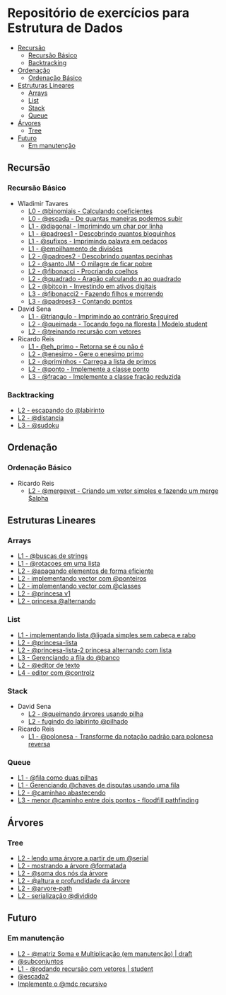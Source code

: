 
# Repositório de exercícios para Estrutura de Dados

<!-- toc -->
- [Recursão ](#recursão-)
  - [Recursão Básico](#recursão-básico)
  - [Backtracking](#backtracking)
- [Ordenação ](#ordenação-)
  - [Ordenação Básico](#ordenação-básico)
- [Estruturas Lineares ](#estruturas-lineares-)
  - [Arrays](#arrays)
  - [List](#list)
  - [Stack](#stack)
  - [Queue](#queue)
- [Árvores ](#árvores-)
  - [Tree](#tree)
- [Futuro  ](#futuro--)
  - [Em manutenção](#em-manutenção)
<!-- toc -->


## Recursão <!-- group -->

### Recursão Básico

- Wladimir Tavares
  - [L0 - @binomiais - Calculando coeficientes](base/binomiais/Readme.md)
  - [L0 - @escada - De quantas maneiras podemos subir](base/escada/Readme.md)
  - [L1 - @diagonal - Imprimindo um char por linha](base/diagonal/Readme.md)
  - [L1 - @padroes1 - Descobrindo quantos bloquinhos](base/padroes1/Readme.md)
  - [L1 - @sufixos - Imprimindo palavra em pedaços](base/sufixos/Readme.md)
  - [L1 - @empilhamento de divisões](base/empilhamento/Readme.md)
  - [L2 - @padroes2 - Descobrindo quantas pecinhas](base/padroes2/Readme.md)
  - [L2 - @santo JM - O milagre de ficar pobre](base/santo/Readme.md)
  - [L2 - @fibonacci - Procriando coelhos](base/fibonacci/Readme.md)
  - [L2 - @quadrado - Aragão calculando n ao quadrado](base/quadrado/Readme.md)
  - [L2 - @bitcoin - Investindo em ativos digitais](base/bitcoin/Readme.md)
  - [L3 - @fibonacci2 - Fazendo filhos e morrendo](base/fibonacci2/Readme.md)
  - [L3 - @padroes3 - Contando pontos](base/padroes3/Readme.md)
- David Sena
  - [L1 - @triangulo - Imprimindo ao contrário $required](base/triangulo/Readme.md)
  - [L2 - @queimada - Tocando fogo na floresta | Modelo student](base/queimada/Readme.md)
  - [L2 - @treinando recursão com vetores](base/treinando/Readme.md)
- Ricardo Reis
  - [L1 - @eh_primo - Retorna se é ou não é](base/eh_primo/Readme.md)
  - [L2 - @enesimo - Gere o enesimo primo](base/enesimo/Readme.md)
  - [L2 - @priminhos - Carrega a lista de primos](base/priminhos/Readme.md)
  - [L2 - @ponto - Implemente a classe ponto](base/ponto/Readme.md)
  - [L3 - @fracao - Implemente a classe fração reduzida](base/fracao/Readme.md)

### Backtracking

- [L2 - escapando do @labirinto](base/labirinto/Readme.md)
- [L2 - @distancia](base/distancia/Readme.md)
- [L3 - @sudoku](base/sudoku/Readme.md)

## Ordenação <!-- group -->

### Ordenação Básico

- Ricardo Reis
  - [L2 - @mergevet - Criando um vetor simples e fazendo um merge $alpha](base/mergevet/Readme.md)

## Estruturas Lineares <!-- group -->

### Arrays

- [L1 - @buscas de strings](base/buscas/Readme.md)
- [L1 - @rotacoes em uma lista](base/rotacoes/Readme.md)
- [L2 - @apagando elementos de forma eficiente](base/apagando/Readme.md)
- [L2 - implementando vector com @ponteiros](base/ponteiros/Readme.md)
- [L2 - implementando vector com @classes](base/classes/Readme.md)
- [L2 - @princesa v1](base/princesa/Readme.md)
- [L2 - princesa @alternando](base/alternando/Readme.md)

### List

- [L1 - implementando lista @ligada simples sem cabeça e rabo](base/ligada/Readme.md)
- [L2 - @princesa-lista](base/princesa-lista/Readme.md)
- [L2 - @princesa-lista-2 princesa alternando com lista](base/princesa-lista-2/Readme.md)
- [L3 - Gerenciando a fila do @banco](base/banco/Readme.md)
- [L2 - @editor de texto](base/editor/Readme.md)
- [L4 - editor com @controlz](base/controlz/Readme.md)

### Stack

- David Sena
  - [L2 - @queimando árvores usando pilha](base/queimando/Readme.md)
  - [L2 - fugindo do labirinto @pilhado](base/pilhado/Readme.md)
- Ricardo Reis
  - [L1 - @polonesa - Transforme da notação padrão para polonesa reversa](base/polonesa/Readme.md)


### Queue

- [L1 - @fila como duas pilhas](base/fila/Readme.md)
- [L1 - Gerenciando @chaves de disputas usando uma fila](base/chaves/Readme.md)
- [L2 - @caminhao abastecendo](base/caminhao/Readme.md)
- [L3 - menor @caminho entre dois pontos - floodfill pathfinding](base/caminho/Readme.md)

## Árvores <!-- group -->

### Tree

- [L2 - lendo uma árvore a partir de um @serial](base/serial/Readme.md)
- [L2 - mostrando a árvore @formatada](base/formatada/Readme.md)
- [L2 - @soma dos nós da árvore](base/soma/Readme.md)
- [L2 - @altura e profundidade da árvore](base/altura/Readme.md)
- [L2 - @arvore-path](base/arvore-path/Readme.md)
- [L2 - serialização @dividido](base/dividido/Readme.md)

## Futuro  <!-- group -->

### Em manutenção

- [L2 - @matriz Soma e Multiplicação (em manutenção) | draft](base/matriz/Readme.md)
- [@subconjuntos](base/subconjuntos/Readme.md)
- [L1 - @rodando recursão com vetores | student](base/rodando/Readme.md)
- [@escada2](base/escada2/Readme.md)
- [Implemente o @mdc recursivo](base/mdc/Readme.md)

